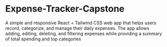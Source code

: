 # Expense-Tracker-Capstone
A simple and responsive React + Tailwind CSS web app that helps users record, categorize, and manage their daily expenses. The app allows adding, editing, deleting, and filtering expenses while providing a summary of total spending and top categories

